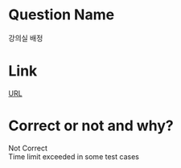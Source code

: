 # Question Name  
강의실 배정  

# Link
[URL](https://softeer.ai/practice/info.do?eventIdx=1&psProblemId=392)  

# Correct or not and why?  
Not Correct  
Time limit exceeded in some test cases  
